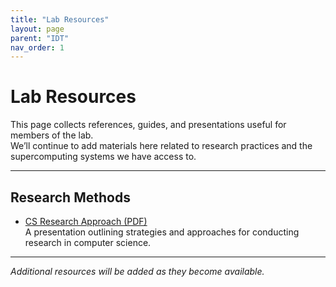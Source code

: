 ```yaml
---
title: "Lab Resources"
layout: page
parent: "IDT"
nav_order: 1
---
```


# Lab Resources

This page collects references, guides, and presentations useful for members of the lab.  
We’ll continue to add materials here related to research practices and the supercomputing systems we have access to.

---

## Research Methods

- [CS Research Approach (PDF)](./resources/202304-Byna-Research-Approach.pdf)  
  A presentation outlining strategies and approaches for conducting research in computer science.

---

_Additional resources will be added as they become available._
